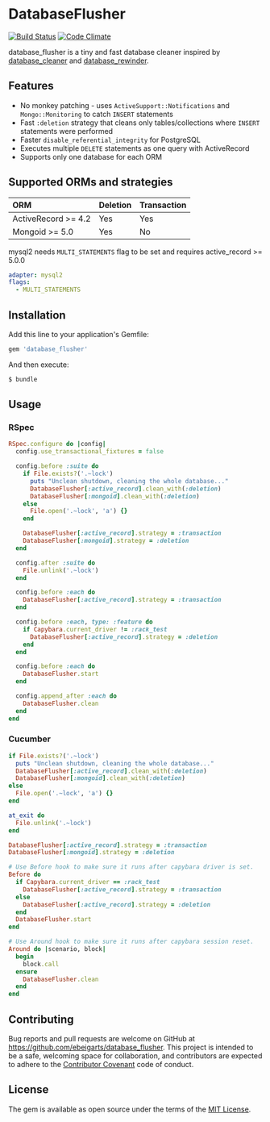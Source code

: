 # DatabaseFlusher

[![Build Status](https://travis-ci.org/ebeigarts/database_flusher.svg?branch=master)](https://travis-ci.org/ebeigarts/database_flusher)
[![Code Climate](https://codeclimate.com/github/ebeigarts/database_flusher/badges/gpa.svg)](https://codeclimate.com/github/ebeigarts/database_flusher)

database_flusher is a tiny and fast database cleaner inspired by [database_cleaner](https://github.com/DatabaseCleaner/database_cleaner) and [database_rewinder](https://github.com/amatsuda/database_rewinder).

## Features

* No monkey patching - uses `ActiveSupport::Notifications` and `Mongo::Monitoring` to catch `INSERT` statements
* Fast `:deletion` strategy that cleans only tables/collections where `INSERT` statements were performed
* Faster `disable_referential_integrity` for PostgreSQL
* Executes multiple `DELETE` statements as one query with ActiveRecord
* Supports only one database for each ORM

## Supported ORMs and strategies

| ORM                 | Deletion | Transaction |
|:--------------------|:---------|:------------|
| ActiveRecord >= 4.2 | Yes      | Yes         |
| Mongoid >= 5.0      | Yes      | No          |

mysql2 needs `MULTI_STATEMENTS` flag to be set and requires active_record >= 5.0.0

```yaml
adapter: mysql2
flags:
  - MULTI_STATEMENTS
```

## Installation

Add this line to your application's Gemfile:

```ruby
gem 'database_flusher'
```

And then execute:

```bash
$ bundle
```

## Usage

### RSpec

```ruby
RSpec.configure do |config|
  config.use_transactional_fixtures = false

  config.before :suite do
    if File.exists?('.~lock')
      puts "Unclean shutdown, cleaning the whole database..."
      DatabaseFlusher[:active_record].clean_with(:deletion)
      DatabaseFlusher[:mongoid].clean_with(:deletion)
    else
      File.open('.~lock', 'a') {}
    end

    DatabaseFlusher[:active_record].strategy = :transaction
    DatabaseFlusher[:mongoid].strategy = :deletion
  end

  config.after :suite do
    File.unlink('.~lock')
  end

  config.before :each do
    DatabaseFlusher[:active_record].strategy = :transaction
  end

  config.before :each, type: :feature do
    if Capybara.current_driver != :rack_test
      DatabaseFlusher[:active_record].strategy = :deletion
    end
  end

  config.before :each do
    DatabaseFlusher.start
  end

  config.append_after :each do
    DatabaseFlusher.clean
  end
end
```

### Cucumber

```ruby
if File.exists?('.~lock')
  puts "Unclean shutdown, cleaning the whole database..."
  DatabaseFlusher[:active_record].clean_with(:deletion)
  DatabaseFlusher[:mongoid].clean_with(:deletion)
else
  File.open('.~lock', 'a') {}
end

at_exit do
  File.unlink('.~lock')
end

DatabaseFlusher[:active_record].strategy = :transaction
DatabaseFlusher[:mongoid].strategy = :deletion

# Use Before hook to make sure it runs after capybara driver is set.
Before do
  if Capybara.current_driver == :rack_test
    DatabaseFlusher[:active_record].strategy = :transaction
  else
    DatabaseFlusher[:active_record].strategy = :deletion
  end
  DatabaseFlusher.start
end

# Use Around hook to make sure it runs after capybara session reset.
Around do |scenario, block|
  begin
    block.call
  ensure
    DatabaseFlusher.clean
  end
end
```

## Contributing

Bug reports and pull requests are welcome on GitHub at https://github.com/ebeigarts/database_flusher. This project is intended to be a safe, welcoming space for collaboration, and contributors are expected to adhere to the [Contributor Covenant](http://contributor-covenant.org) code of conduct.

## License

The gem is available as open source under the terms of the [MIT License](http://opensource.org/licenses/MIT).
